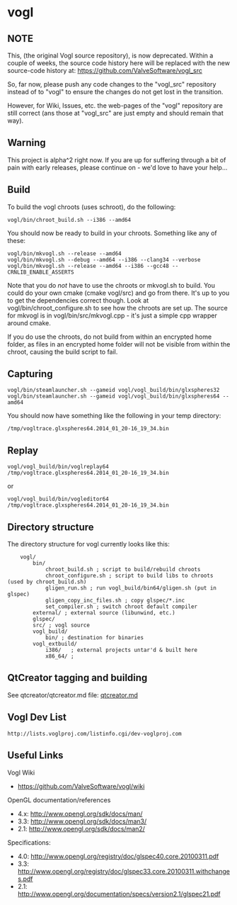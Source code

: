 vogl
=============

## NOTE ##

This, (the original Vogl source repository), is now deprecated. Within
a couple of weeks, the source code history here will be replaced with
the new source-code history at: https://github.com/ValveSoftware/vogl_src

So, far now, please push any code changes to the "vogl_src" repository
instead of to "vogl" to ensure the changes do not get lost in the
transition.

However, for Wiki, Issues, etc. the web-pages of the "vogl" repository
are still correct (ans those at "vogl_src" are just empty and should
remain that way).


## Warning ##

This project is alpha^2 right now. If you are up for suffering through a bit of pain with early releases, please continue on - we'd love to have your help...

## Build ##

To build the vogl chroots (uses schroot), do the following:

    vogl/bin/chroot_build.sh --i386 --amd64

You should now be ready to build in your chroots. Something like any of these:

    vogl/bin/mkvogl.sh --release --amd64
    vogl/bin/mkvogl.sh --debug --amd64 --i386 --clang34 --verbose
    vogl/bin/mkvogl.sh --release --amd64 --i386 --gcc48 --CRNLIB_ENABLE_ASSERTS

Note that you do _not_ have to use the chroots or mkvogl.sh to build. You could do your own cmake (cmake vogl/src) and go from there. It's up to you to get the dependencies correct though. Look at vogl/bin/chroot_configure.sh to see how the chroots are set up. The source for mkvogl is in vogl/bin/src/mkvogl.cpp - it's just a simple cpp wrapper around cmake.

If you do use the chroots, do not build from within an encrypted home folder, as files in an encrypted home folder will not be visible from within the chroot, causing the build script to fail.

## Capturing ##

    vogl/bin/steamlauncher.sh --gameid vogl/vogl_build/bin/glxspheres32
    vogl/bin/steamlauncher.sh --gameid vogl/vogl_build/bin/glxspheres64 --amd64

You should now have something like the following in your temp directory:

    /tmp/vogltrace.glxspheres64.2014_01_20-16_19_34.bin

## Replay ##

    vogl/vogl_build/bin/voglreplay64 /tmp/vogltrace.glxspheres64.2014_01_20-16_19_34.bin

or

    vogl/vogl_build/bin/vogleditor64 /tmp/vogltrace.glxspheres64.2014_01_20-16_19_34.bin

## Directory structure ##

The directory structure for vogl currently looks like this:

        vogl/
            bin/
                chroot_build.sh ; script to build/rebuild chroots
                chroot_configure.sh ; script to build libs to chroots (used by chroot_build.sh)
                gligen_run.sh ; run vogl_build/bin64/gligen.sh (put in glspec)
                gligen_copy_inc_files.sh ; copy glspec/*.inc
                set_compiler.sh ; switch chroot default compiler
            external/ ; external source (libunwind, etc.)
            glspec/
            src/ ; vogl source
            vogl_build/
                bin/ ; destination for binaries
            vogl_extbuild/
                i386/   ; external projects untar'd & built here
                x86_64/ ;

## QtCreator tagging and building ##

  See qtcreator/qtcreator.md file: [qtcreator.md](qtcreator/qtcreator.md)

## Vogl Dev List ##

    http://lists.voglproj.com/listinfo.cgi/dev-voglproj.com

## Useful Links ##

Vogl Wiki

* https://github.com/ValveSoftware/vogl/wiki

OpenGL documentation/references

* 4.x: http://www.opengl.org/sdk/docs/man/
* 3.3: http://www.opengl.org/sdk/docs/man3/
* 2.1: http://www.opengl.org/sdk/docs/man2/

Specifications:

* 4.0: http://www.opengl.org/registry/doc/glspec40.core.20100311.pdf
* 3.3: http://www.opengl.org/registry/doc/glspec33.core.20100311.withchanges.pdf
* 2.1: http://www.opengl.org/documentation/specs/version2.1/glspec21.pdf

